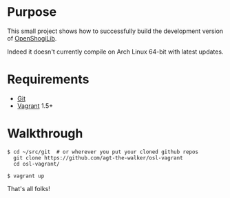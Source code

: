 # Purpose

This small project shows how to successfully build the development version of
[OpenShogiLib](http://gps.tanaka.ecc.u-tokyo.ac.jp/gpsshogi/index.php?OpenShogiLib).

Indeed it doesn't currently compile on Arch Linux 64-bit with latest updates.

# Requirements

* [Git](http://git-scm.com/)
* [Vagrant](https://www.vagrantup.com/) 1.5+

# Walkthrough

    $ cd ~/src/git  # or wherever you put your cloned github repos
      git clone https://github.com/agt-the-walker/osl-vagrant
      cd osl-vagrant/

    $ vagrant up

That's all folks!
